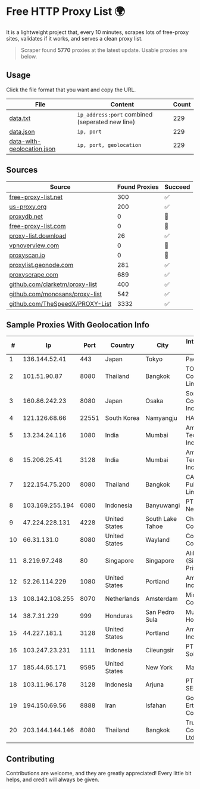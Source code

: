 
# Free HTTP Proxy List 🌍

It is a lightweight project that, every 10 minutes, scrapes lots of free-proxy sites, validates if it works, and serves a clean proxy list.


> Scraper found **5770** proxies at the latest update. Usable proxies are below.

## Usage

Click the file format that you want and copy the URL.


|File|Content|Count|
|----|-------|-----|
|[data.txt](https://raw.githubusercontent.com/themiralay/Proxy-List-World/master/data.txt)|`ip_address:port` combined (seperated new line)|229|
|[data.json](https://raw.githubusercontent.com/themiralay/Proxy-List-World/master/data.json)|`ip, port`|229|
|[data-with-geolocation.json](https://raw.githubusercontent.com/themiralay/Proxy-List-World/master/data-with-geolocation.json)|`ip, port, geolocation`|229|

## Sources

|Source|Found Proxies|Succeed|
|------|-------------|-------|
|[free-proxy-list.net](https://free-proxy-list.net)|300|✅|
|[us-proxy.org](https://www.us-proxy.org)|200|✅|
|[proxydb.net](http://proxydb.net)|0|🚫|
|[free-proxy-list.com](https://free-proxy-list.com/?page=&port=&type%5B%5D=http&type%5B%5D=https&up_time=0&search=Search)|0|🚫|
|[proxy-list.download](https://www.proxy-list.download/HTTP)|26|✅|
|[vpnoverview.com](https://vpnoverview.com/privacy/anonymous-browsing/free-proxy-servers)|0|🚫|
|[proxyscan.io](https://www.proxyscan.io)|0|🚫|
|[proxylist.geonode.com](https://proxylist.geonode.com/api/proxy-list?limit=300&page=1&sort_by=lastChecked&sort_type=desc&protocols=http,https)|281|✅|
|[proxyscrape.com](https://api.proxyscrape.com/v2/?request=displayproxies&protocol=http&timeout=10000&country=all&ssl=all&anonymity=all)|689|✅|
|[github.com/clarketm/proxy-list](https://raw.githubusercontent.com/clarketm/proxy-list/master/proxy-list-raw.txt)|400|✅|
|[github.com/monosans/proxy-list](https://raw.githubusercontent.com/monosans/proxy-list/main/proxies/http.txt)|542|✅|
|[github.com/TheSpeedX/PROXY-List](https://raw.githubusercontent.com/TheSpeedX/PROXY-List/master/http.txt)|3332|✅|


## Sample Proxies With Geolocation Info

|#|Ip|Port|Country|City|Internet Service Provider|
|-|--|----|-------|----|-------------------------|
|1|136.144.52.41|443|Japan|Tokyo|Packet Host, Inc.|
|2|101.51.90.87|8080|Thailand|Bangkok|TOT Public Company Limited|
|3|160.86.242.23|8080|Japan|Osaka|Sony Network Communications Inc|
|4|121.126.68.66|22551|South Korea|Namyangju|HAIonNet|
|5|13.234.24.116|1080|India|Mumbai|Amazon Technologies Inc|
|6|15.206.25.41|3128|India|Mumbai|Amazon Technologies Inc.|
|7|122.154.75.200|8080|Thailand|Bangkok|CAT Telecom Public Company Limited|
|8|103.169.255.194|6080|Indonesia|Banyuwangi|PT Master Star Network|
|9|47.224.228.131|4228|United States|South Lake Tahoe|Charter Communications|
|10|66.31.131.0|8080|United States|Wayland|Comcast Cable Communications|
|11|8.219.97.248|80|Singapore|Singapore|Alibaba Cloud (Singapore) Private Limited|
|12|52.26.114.229|1080|United States|Portland|Amazon.com, Inc.|
|13|108.142.108.255|8070|Netherlands|Amsterdam|Microsoft Corporation|
|14|38.7.31.229|999|Honduras|San Pedro Sula|Multicable De Honduras|
|15|44.227.181.1|3128|United States|Portland|Amazon.com, Inc.|
|16|103.247.23.231|1111|Indonesia|Cileungsir|PT wifian Solution|
|17|185.44.65.171|9595|United States|New York|Massivegrid LTD|
|18|103.11.96.178|3128|Indonesia|Arjuna|PT SKYLINE SEMESTA|
|19|194.150.69.56|8888|Iran|Isfahan|Gostaresh Ertebat Azin Kia Company PJSC|
|20|203.144.144.146|8080|Thailand|Bangkok|True Internet Corporation CO. Ltd.|



## Contributing

Contributions are welcome, and they are greatly appreciated! Every
little bit helps, and credit will always be given.

